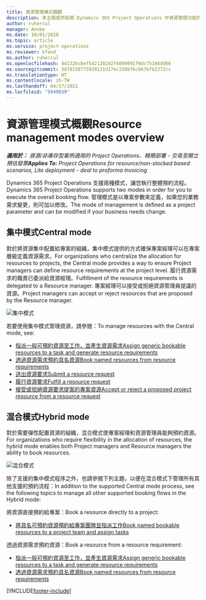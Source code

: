 ```yaml
---
title: 資源管理模式概觀
description: 本主題提供有關 Dynamics 365 Project Operations 中資源管理功能的資訊。
author: ruhercul
manager: Annbe
ms.date: 10/01/2020
ms.topic: article
ms.service: project-operations
ms.reviewer: kfend
ms.author: ruhercul
ms.openlocfilehash: 4d132bcbef5421202d2f4899091f0dc75166dd66
ms.sourcegitcommit: 3d78338773929121d17ec3386f6cb67bfb2272cc
ms.translationtype: HT
ms.contentlocale: zh-TW
ms.lasthandoff: 04/27/2021
ms.locfileid: "5949939"
---
```

# <a name="resource-management-modes-overview"></a><span data-ttu-id="2dc33-103">資源管理模式概觀</span><span class="sxs-lookup"><span data-stu-id="2dc33-103">Resource management modes overview</span></span>

<span data-ttu-id="2dc33-104">_**適用於：** 資源/非庫存型案例適用的 Project Operations、精簡部署 - 交易至開立預估發票_</span><span class="sxs-lookup"><span data-stu-id="2dc33-104">_**Applies To:** Project Operations for resource/non-stocked based scenarios, Lite deployment - deal to proforma invoicing_</span></span>


<span data-ttu-id="2dc33-105">Dynamics 365 Project Operations 支援兩種模式，讓您執行整體預約流程。</span><span class="sxs-lookup"><span data-stu-id="2dc33-105">Dynamics 365 Project Operations supports two modes in order for you to execute the overall booking flow.</span></span> <span data-ttu-id="2dc33-106">管理模式是以專案參數來定義，如果您的業務需求變更，則可加以修改。</span><span class="sxs-lookup"><span data-stu-id="2dc33-106">The mode of management is defined as a project parameter and can be modified if your business needs change.</span></span>    

## <a name="central-mode"></a><span data-ttu-id="2dc33-107">集中模式</span><span class="sxs-lookup"><span data-stu-id="2dc33-107">Central mode</span></span>
<span data-ttu-id="2dc33-108">對於將資源集中配置給專案的組織，集中模式提供的方式確保專案經理可以在專案層級定義資源需求。</span><span class="sxs-lookup"><span data-stu-id="2dc33-108">For organizations who centralize the allocation for resources to projects, the Central mode provides a way to ensure Project managers can define resource requirements at the project level.</span></span> <span data-ttu-id="2dc33-109">履行資源需求的職責已委派給資源經理。</span><span class="sxs-lookup"><span data-stu-id="2dc33-109">Fulfillment of the resource requirements is delegated to a Resource manager.</span></span> <span data-ttu-id="2dc33-110">專案經理可以接受或拒絕資源管理員提議的資源。</span><span class="sxs-lookup"><span data-stu-id="2dc33-110">Project managers can accept or reject resources that are proposed by the Resource manager.</span></span>

![集中模式](./media/resource-management-central.png)

<span data-ttu-id="2dc33-112">若要使用集中模式管理資源，請參閱：</span><span class="sxs-lookup"><span data-stu-id="2dc33-112">To manage resources with the Central mode, see:</span></span>

- [<span data-ttu-id="2dc33-113">指派一般可預約資源至工作，並產生資源需求</span><span class="sxs-lookup"><span data-stu-id="2dc33-113">Assign generic bookable resources to a task and generate resource requirements</span></span>](/dynamics365/project-service/assign-generic-bookable-resource)
- [<span data-ttu-id="2dc33-114">透過資源需求預約具名資源</span><span class="sxs-lookup"><span data-stu-id="2dc33-114">Book named resources from resource requirements</span></span>](/dynamics365/project-service/book-named-resource)
- [<span data-ttu-id="2dc33-115">送出資源要求</span><span class="sxs-lookup"><span data-stu-id="2dc33-115">Submit a resource request</span></span>](/dynamics365/project-service/submit-resource-request)
- [<span data-ttu-id="2dc33-116">履行資源要求</span><span class="sxs-lookup"><span data-stu-id="2dc33-116">Fulfill a resource request</span></span>](/dynamics365/project-service/resource-management-fulfill-requests)
- [<span data-ttu-id="2dc33-117">接受或拒絕資源要求提案的專案資源</span><span class="sxs-lookup"><span data-stu-id="2dc33-117">Accept or reject a proposed project resource from a resource request</span></span>](/dynamics365/project-service/accept-reject-proposed-resource)

## <a name="hybrid-mode"></a><span data-ttu-id="2dc33-118">混合模式</span><span class="sxs-lookup"><span data-stu-id="2dc33-118">Hybrid mode</span></span>
<span data-ttu-id="2dc33-119">對於需要彈性配置資源的組織，混合模式使專案經理和資源管理員能夠預約資源。</span><span class="sxs-lookup"><span data-stu-id="2dc33-119">For organizations who require flexibility in the allocation of resources, the hybrid mode enables both Project managers and Resource managers the ability to book resources.</span></span>

![混合模式](./media/resource-management-hybrid.png)

<span data-ttu-id="2dc33-121">除了支援的集中模式程序之外，也請參閱下列主題，以便在混合模式下管理所有其他支援的預約流程：</span><span class="sxs-lookup"><span data-stu-id="2dc33-121">In addition to the supported Central mode process, see the following topics to manage all other supported booking flows in the Hybrid mode:</span></span>

<span data-ttu-id="2dc33-122">將資源直接預約給專案：</span><span class="sxs-lookup"><span data-stu-id="2dc33-122">Book a resource directly to a project:</span></span>
- [<span data-ttu-id="2dc33-123">將具名可預約資源預約給專案團隊並指派工作</span><span class="sxs-lookup"><span data-stu-id="2dc33-123">Book named bookable resources to a project team and assign tasks</span></span>](/dynamics365/project-service/assign-named-bookable-resource)

<span data-ttu-id="2dc33-124">透過資源需求預約資源：</span><span class="sxs-lookup"><span data-stu-id="2dc33-124">Book a resource from a resource requirement:</span></span>
- [<span data-ttu-id="2dc33-125">指派一般可預約資源至工作，並產生資源需求</span><span class="sxs-lookup"><span data-stu-id="2dc33-125">Assign generic bookable resources to a task and generate resource requirements</span></span>](/dynamics365/project-service/assign-generic-bookable-resource)
- [<span data-ttu-id="2dc33-126">透過資源需求預約具名資源</span><span class="sxs-lookup"><span data-stu-id="2dc33-126">Book named resources from resource requirements</span></span>](/dynamics365/project-service/book-named-resource)


[!INCLUDE[footer-include](../includes/footer-banner.md)]